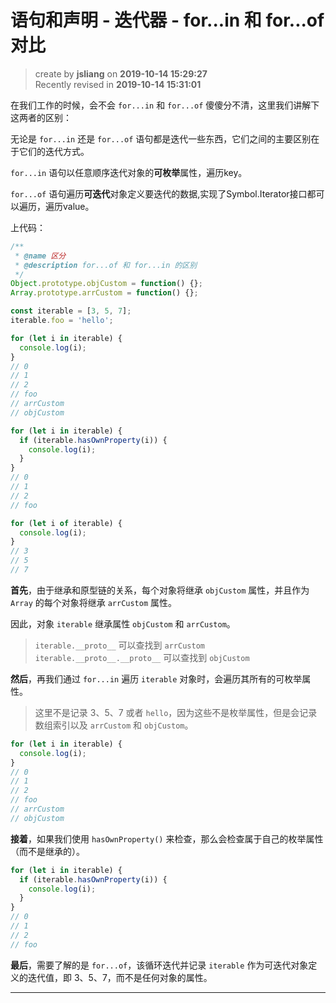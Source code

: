 语句和声明 - 迭代器 - for...in 和 for...of 对比
===

> create by **jsliang** on **2019-10-14 15:29:27**  
> Recently revised in **2019-10-14 15:31:01**

在我们工作的时候，会不会 `for...in` 和 `for...of` 傻傻分不清，这里我们讲解下这两者的区别：

无论是 `for...in` 还是 `for...of` 语句都是迭代一些东西，它们之间的主要区别在于它们的迭代方式。

`for...in` 语句以任意顺序迭代对象的**可枚举**属性，遍历key。

`for...of` 语句遍历**可迭代**对象定义要迭代的数据,实现了Symbol.Iterator接口都可以遍历，遍历value。


上代码：

```js
/**
 * @name 区分
 * @description for...of 和 for...in 的区别
 */
Object.prototype.objCustom = function() {};
Array.prototype.arrCustom = function() {};

const iterable = [3, 5, 7];
iterable.foo = 'hello';

for (let i in iterable) {
  console.log(i);
}
// 0
// 1
// 2
// foo
// arrCustom
// objCustom

for (let i in iterable) {
  if (iterable.hasOwnProperty(i)) {
    console.log(i);
  }
}
// 0
// 1
// 2
// foo

for (let i of iterable) {
  console.log(i);
}
// 3
// 5
// 7
```

**首先**，由于继承和原型链的关系，每个对象将继承 `objCustom` 属性，并且作为 `Array` 的每个对象将继承 `arrCustom` 属性。

因此，对象 `iterable` 继承属性 `objCustom` 和 `arrCustom`。

> `iterable.__proto__` 可以查找到 `arrCustom`  
> `iterable.__proto__.__proto__` 可以查找到 `objCustom`

**然后**，再我们通过 `for...in` 遍历 `iterable` 对象时，会遍历其所有的可枚举属性。

> 这里不是记录 3、5、7 或者 `hello`，因为这些不是枚举属性，但是会记录数组索引以及 `arrCustom` 和 `objCustom`。

```js
for (let i in iterable) {
  console.log(i);
}
// 0
// 1
// 2
// foo
// arrCustom
// objCustom
```

**接着**，如果我们使用 `hasOwnProperty()` 来检查，那么会检查属于自己的枚举属性（而不是继承的）。

```js
for (let i in iterable) {
  if (iterable.hasOwnProperty(i)) {
    console.log(i);
  }
}
// 0
// 1
// 2
// foo
```

**最后**，需要了解的是 `for...of`，该循环迭代并记录 `iterable` 作为可迭代对象定义的迭代值，即 3、5、7，而不是任何对象的属性。

---
